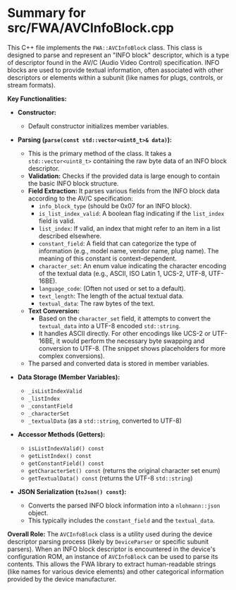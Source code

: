 # Summary for src/FWA/AVCInfoBlock.cpp

This C++ file implements the `FWA::AVCInfoBlock` class. This class is designed to parse and represent an "INFO block" descriptor, which is a type of descriptor found in the AV/C (Audio Video Control) specification. INFO blocks are used to provide textual information, often associated with other descriptors or elements within a subunit (like names for plugs, controls, or stream formats).

**Key Functionalities:**

-   **Constructor:**
    -   Default constructor initializes member variables.

-   **Parsing (`parse(const std::vector<uint8_t>& data)`):**
    -   This is the primary method of the class. It takes a `std::vector<uint8_t>` containing the raw byte data of an INFO block descriptor.
    -   **Validation:** Checks if the provided data is large enough to contain the basic INFO block structure.
    -   **Field Extraction:** It parses various fields from the INFO block data according to the AV/C specification:
        -   `info_block_type` (should be 0x07 for an INFO block).
        -   `is_list_index_valid`: A boolean flag indicating if the `list_index` field is valid.
        -   `list_index`: If valid, an index that might refer to an item in a list described elsewhere.
        -   `constant_field`: A field that can categorize the type of information (e.g., model name, vendor name, plug name). The meaning of this constant is context-dependent.
        -   `character_set`: An enum value indicating the character encoding of the textual data (e.g., ASCII, ISO Latin 1, UCS-2, UTF-8, UTF-16BE).
        -   `language_code`: (Often not used or set to a default).
        -   `text_length`: The length of the actual textual data.
        -   `textual_data`: The raw bytes of the text.
    -   **Text Conversion:**
        -   Based on the `character_set` field, it attempts to convert the `textual_data` into a UTF-8 encoded `std::string`.
        -   It handles ASCII directly. For other encodings like UCS-2 or UTF-16BE, it would perform the necessary byte swapping and conversion to UTF-8. (The snippet shows placeholders for more complex conversions).
    -   The parsed and converted data is stored in member variables.

-   **Data Storage (Member Variables):**
    -   `_isListIndexValid`
    -   `_listIndex`
    -   `_constantField`
    -   `_characterSet`
    -   `_textualData` (as a `std::string`, converted to UTF-8)

-   **Accessor Methods (Getters):**
    -   `isListIndexValid() const`
    -   `getListIndex() const`
    -   `getConstantField() const`
    -   `getCharacterSet() const` (returns the original character set enum)
    -   `getTextualData() const` (returns the UTF-8 `std::string`)

-   **JSON Serialization (`toJson() const`):**
    -   Converts the parsed INFO block information into a `nlohmann::json` object.
    -   This typically includes the `constant_field` and the `textual_data`.

**Overall Role:**
The `AVCInfoBlock` class is a utility used during the device descriptor parsing process (likely by `DeviceParser` or specific subunit parsers). When an INFO block descriptor is encountered in the device's configuration ROM, an instance of `AVCInfoBlock` can be used to parse its contents. This allows the FWA library to extract human-readable strings (like names for various device elements) and other categorical information provided by the device manufacturer.
